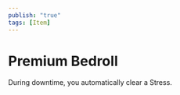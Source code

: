```yaml
---
publish: "true"
tags: [Item]
---
```

# Premium Bedroll

During downtime, you automatically clear a Stress.
